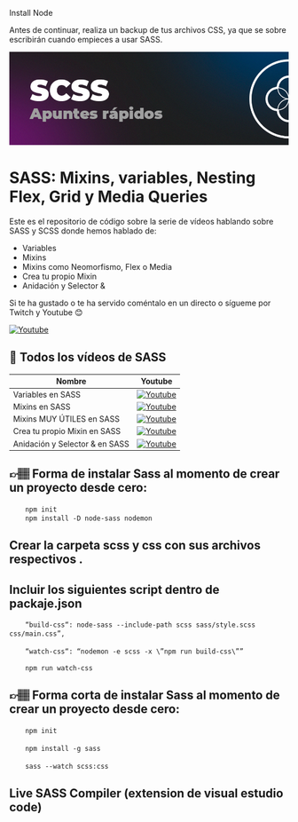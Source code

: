 Install Node

Antes de continuar, realiza un backup de tus archivos CSS, ya que se sobre escribirán cuando empieces a usar SASS.

![Imagen del proyecto](https://github.com/eduardofierropro/SASS-y-SCSS-Aumenta-tu-nivel-como-Frontend/blob/main/assets/home1.png)

# SASS: Mixins, variables, Nesting Flex, Grid y Media Queries

Este es el repositorio de código sobre la serie de vídeos hablando sobre SASS y SCSS donde hemos hablado de:

- Variables
- Mixins
- Mixins como Neomorfismo, Flex o Media
- Crea tu propio Mixin
- Anidación y Selector &

Si te ha gustado o te ha servido coméntalo en un directo o sígueme por Twitch y Youtube 😊

[![Youtube](https://img.shields.io/static/v1?label=&message=ver%20playlist&color=FF0000&logo=youtube&logoColor=white&style=for-the-badge)](https://www.youtube.com/watch?v=-VJfeNL-VH0&list=PLJpymL0goBgFAUYDei7CoJCiHjcmgioUt)

## 💅 Todos los vídeos de SASS

| Nombre                         | Youtube                                                                                                                                                               |
| ------------------------------ | --------------------------------------------------------------------------------------------------------------------------------------------------------------------- |
| Variables en SASS              | [![Youtube](https://img.shields.io/static/v1?label=&message=ver%20video&color=FF0000&logo=youtube&logoColor=white&style=for-the-badge)](https://youtu.be/eoAwVWeQf6U) |
| Mixins en SASS                 | [![Youtube](https://img.shields.io/static/v1?label=&message=ver%20video&color=FF0000&logo=youtube&logoColor=white&style=for-the-badge)](https://youtu.be/-VJfeNL-VH0) |
| Mixins MUY ÚTILES en SASS      | [![Youtube](https://img.shields.io/static/v1?label=&message=ver%20video&color=FF0000&logo=youtube&logoColor=white&style=for-the-badge)](https://youtu.be/h3yS1RuIKz4) |
| Crea tu propio Mixin en SASS   | [![Youtube](https://img.shields.io/static/v1?label=&message=ver%20video&color=FF0000&logo=youtube&logoColor=white&style=for-the-badge)](https://youtu.be/56QVDvj9dHw) |
| Anidación y Selector & en SASS | [![Youtube](https://img.shields.io/static/v1?label=&message=ver%20video&color=FF0000&logo=youtube&logoColor=white&style=for-the-badge)](https://youtu.be/56QVDvj9dHw) |

<!-- ## 👨🏻‍🏫 Apuntes de SASS

### ¿Qué es Sass vs CSS?
* CSS nos permite aplicar estilo al HTML
* SASS es un lenguaje que se convierte (compila) en CSS
* SCSS es un lenguaje que se convierte (compila) en CSS

Por lo tanto... ¿qué se entiende cuando decimos Sass?: **SASS es un lenguaje que se convierte *(compila)* en CSS**

### ¿Cómo se usa Sass?
Creas un archivo de SASS y lo conviertes *(compilas)* con herramientas.

### ¿Cómo se puede compilar Sass?
Puedes hacerlo de múltiples formas:

* Herramientas como Prepros 🚨 MUY FÁCIL 👉 [https://youtu.be/tArtLYlq9ws](https://youtu.be/tArtLYlq9ws)
* Consola con NodeJS
* Sistemas de Bundling como Webpack
* Sistemas de Task Runner como Grunt

#### ¿Cómo escribir variables en SASS?
Recuerda que :
* Declaramos(creamos) la variable
* Usamos la variable

>    🚨 Puedes ponerle el nombre que quieras pero usa "snake-case"
>
>    🚨 Si no sabes de nomenclaturas 👉 https://youtu.be/lhEJkeCJ3As


```scss

$negro : red; // Declaramos la variable

a{
    color: $negro; // 👈 Usamos la variable en una propiedad
}
p{
    background-color: $negro; // 👈 Usamos la variable en una propiedad
}
```

### ¿Qué pasa si tengo muchas variables?

```scss
$color-negro    : black;
$color-blanco   : white;
$fuente-normal  : Verdana;
$fuente-titulo  : Helvetica;
/* 👆 Aquí tenemos muchas variables y tenemos que repetir "color-", "fuente-" */

header{
    color       : $color-negro ;
    font-family   : $fuente-normal;
}
h1{
    background  : $color-blanco;
    font-family   : $fuente-titulo;
}
```

Vamos a ser organizados y guardar todas las variables en una lista de variables.
* Una lista de variables es un Array.
* Usaremos map-get() para usar las variables
```scss
$colores: (
    "negro"  : black,
    "blanco" : white,
);
$fuentes : (
    "normal"  : Verdana,
    "titulo" : Helvetica
);

header{
    color         : map-get( $colores , "negro"  ) ;
    font-family   : map-get( $fuentes , "normal" ) ;
}
h1{
    background    : map-get( $colores , "blanco" ) ;
    font-family   : map-get( $fuentes , "titulo" ) ;
}

```

<!--
## 🔴 Vídeos relacionados con las metodologías

| Nombre | Youtube |
|--|--|
|Reset CSS: Teoría|[![Youtube](https://img.shields.io/static/v1?label=&message=ver%20video&color=FF0000&logo=youtube&logoColor=white&style=for-the-badge)](https://youtu.be/bXqPNoYFK8w)|
|Reset PRO: Código|[![Youtube](https://img.shields.io/static/v1?label=&message=ver%20video&color=FF0000&logo=youtube&logoColor=white&style=for-the-badge)](https://youtu.be/Foieq2jTajE)|
|Nomenclaturas CSS|[![Youtube](https://img.shields.io/static/v1?label=&message=ver%20video&color=FF0000&logo=youtube&logoColor=white&style=for-the-badge)](https://youtu.be/lhEJkeCJ3As)|
|Metodologías CSS|[![Youtube](https://img.shields.io/static/v1?label=&message=ver%20video&color=FF0000&logo=youtube&logoColor=white&style=for-the-badge)](https://youtu.be/f0LpZoyY1gE)|
|Arquitecturas CSS|[![Youtube](https://img.shields.io/static/v1?label=&message=ver%20video&color=FF0000&logo=youtube&logoColor=white&style=for-the-badge)](https://youtu.be/tUldrlfIGb4)|
|Cómo aplicar BEM en HTML y CSS|[![Youtube](https://img.shields.io/static/v1?label=&message=ver%20video&color=FF0000&logo=youtube&logoColor=white&style=for-the-badge)](https://youtu.be/NucZM0GMRi4)|
|Cómo aplicar SUITCSS en HTML y CSS|[![Youtube](https://img.shields.io/static/v1?label=&message=ver%20video&color=FF0000&logo=youtube&logoColor=white&style=for-the-badge)](https://youtu.be/Vdmof9VSiEo)| -->

## 👉🏽 Forma de instalar Sass al momento de crear un proyecto desde cero:

```
    npm init
    npm install -D node-sass nodemon
```

## Crear la carpeta scss y css con sus archivos respectivos .

## Incluir los siguientes script dentro de packaje.json

```
    “build-css“: node-sass --include-path scss sass/style.scss css/main.css”,

    “watch-css“: “nodemon -e scss -x \”npm run build-css\””
```

```
    npm run watch-css
```

## 👉🏽 Forma corta de instalar Sass al momento de crear un proyecto desde cero:

```
    npm init

    npm install -g sass

    sass --watch scss:css
```

## Live SASS Compiler (extension de visual estudio code)
